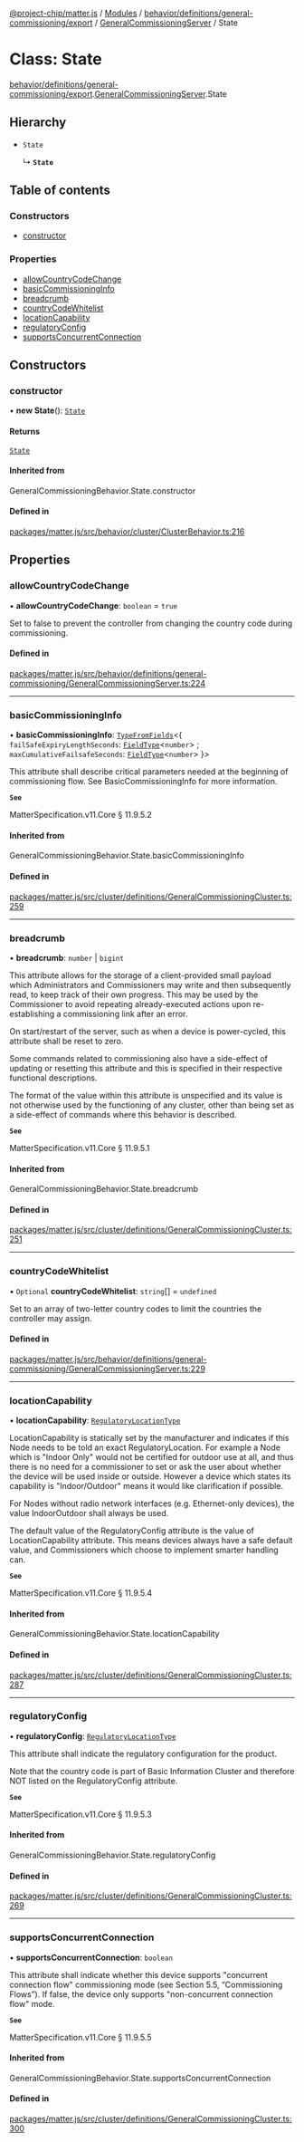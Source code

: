 [@project-chip/matter.js](../README.md) / [Modules](../modules.md) / [behavior/definitions/general-commissioning/export](../modules/behavior_definitions_general_commissioning_export.md) / [GeneralCommissioningServer](../modules/behavior_definitions_general_commissioning_export.GeneralCommissioningServer.md) / State

# Class: State

[behavior/definitions/general-commissioning/export](../modules/behavior_definitions_general_commissioning_export.md).[GeneralCommissioningServer](../modules/behavior_definitions_general_commissioning_export.GeneralCommissioningServer.md).State

## Hierarchy

- `State`

  ↳ **`State`**

## Table of contents

### Constructors

- [constructor](behavior_definitions_general_commissioning_export.GeneralCommissioningServer.State.md#constructor)

### Properties

- [allowCountryCodeChange](behavior_definitions_general_commissioning_export.GeneralCommissioningServer.State.md#allowcountrycodechange)
- [basicCommissioningInfo](behavior_definitions_general_commissioning_export.GeneralCommissioningServer.State.md#basiccommissioninginfo)
- [breadcrumb](behavior_definitions_general_commissioning_export.GeneralCommissioningServer.State.md#breadcrumb)
- [countryCodeWhitelist](behavior_definitions_general_commissioning_export.GeneralCommissioningServer.State.md#countrycodewhitelist)
- [locationCapability](behavior_definitions_general_commissioning_export.GeneralCommissioningServer.State.md#locationcapability)
- [regulatoryConfig](behavior_definitions_general_commissioning_export.GeneralCommissioningServer.State.md#regulatoryconfig)
- [supportsConcurrentConnection](behavior_definitions_general_commissioning_export.GeneralCommissioningServer.State.md#supportsconcurrentconnection)

## Constructors

### constructor

• **new State**(): [`State`](behavior_definitions_general_commissioning_export.GeneralCommissioningServer.State.md)

#### Returns

[`State`](behavior_definitions_general_commissioning_export.GeneralCommissioningServer.State.md)

#### Inherited from

GeneralCommissioningBehavior.State.constructor

#### Defined in

[packages/matter.js/src/behavior/cluster/ClusterBehavior.ts:216](https://github.com/project-chip/matter.js/blob/2d9f2165d2672864fda3496a6d0d5f93597f82c6/packages/matter.js/src/behavior/cluster/ClusterBehavior.ts#L216)

## Properties

### allowCountryCodeChange

• **allowCountryCodeChange**: `boolean` = `true`

Set to false to prevent the controller from changing the country code during commissioning.

#### Defined in

[packages/matter.js/src/behavior/definitions/general-commissioning/GeneralCommissioningServer.ts:224](https://github.com/project-chip/matter.js/blob/2d9f2165d2672864fda3496a6d0d5f93597f82c6/packages/matter.js/src/behavior/definitions/general-commissioning/GeneralCommissioningServer.ts#L224)

___

### basicCommissioningInfo

• **basicCommissioningInfo**: [`TypeFromFields`](../modules/tlv_export.md#typefromfields)\<\{ `failSafeExpiryLengthSeconds`: [`FieldType`](../interfaces/tlv_export.FieldType.md)\<`number`\> ; `maxCumulativeFailsafeSeconds`: [`FieldType`](../interfaces/tlv_export.FieldType.md)\<`number`\>  }\>

This attribute shall describe critical parameters needed at the beginning of commissioning flow. See
BasicCommissioningInfo for more information.

**`See`**

MatterSpecification.v11.Core § 11.9.5.2

#### Inherited from

GeneralCommissioningBehavior.State.basicCommissioningInfo

#### Defined in

[packages/matter.js/src/cluster/definitions/GeneralCommissioningCluster.ts:259](https://github.com/project-chip/matter.js/blob/2d9f2165d2672864fda3496a6d0d5f93597f82c6/packages/matter.js/src/cluster/definitions/GeneralCommissioningCluster.ts#L259)

___

### breadcrumb

• **breadcrumb**: `number` \| `bigint`

This attribute allows for the storage of a client-provided small payload which Administrators and
Commissioners may write and then subsequently read, to keep track of their own progress. This may be
used by the Commissioner to avoid repeating already-executed actions upon re-establishing a
commissioning link after an error.

On start/restart of the server, such as when a device is power-cycled, this attribute shall be reset to
zero.

Some commands related to commissioning also have a side-effect of updating or resetting this attribute
and this is specified in their respective functional descriptions.

The format of the value within this attribute is unspecified and its value is not otherwise used by the
functioning of any cluster, other than being set as a side-effect of commands where this behavior is
described.

**`See`**

MatterSpecification.v11.Core § 11.9.5.1

#### Inherited from

GeneralCommissioningBehavior.State.breadcrumb

#### Defined in

[packages/matter.js/src/cluster/definitions/GeneralCommissioningCluster.ts:251](https://github.com/project-chip/matter.js/blob/2d9f2165d2672864fda3496a6d0d5f93597f82c6/packages/matter.js/src/cluster/definitions/GeneralCommissioningCluster.ts#L251)

___

### countryCodeWhitelist

• `Optional` **countryCodeWhitelist**: `string`[] = `undefined`

Set to an array of two-letter country codes to limit the countries the controller may assign.

#### Defined in

[packages/matter.js/src/behavior/definitions/general-commissioning/GeneralCommissioningServer.ts:229](https://github.com/project-chip/matter.js/blob/2d9f2165d2672864fda3496a6d0d5f93597f82c6/packages/matter.js/src/behavior/definitions/general-commissioning/GeneralCommissioningServer.ts#L229)

___

### locationCapability

• **locationCapability**: [`RegulatoryLocationType`](../enums/cluster_export.GeneralCommissioning.RegulatoryLocationType.md)

LocationCapability is statically set by the manufacturer and indicates if this Node needs to be told an
exact RegulatoryLocation. For example a Node which is "Indoor Only" would not be certified for outdoor
use at all, and thus there is no need for a commissioner to set or ask the user about whether the device
will be used inside or outside. However a device which states its capability is "Indoor/Outdoor" means
it would like clarification if possible.

For Nodes without radio network interfaces (e.g. Ethernet-only devices), the value IndoorOutdoor shall
always be used.

The default value of the RegulatoryConfig attribute is the value of LocationCapability attribute. This
means devices always have a safe default value, and Commissioners which choose to implement smarter
handling can.

**`See`**

MatterSpecification.v11.Core § 11.9.5.4

#### Inherited from

GeneralCommissioningBehavior.State.locationCapability

#### Defined in

[packages/matter.js/src/cluster/definitions/GeneralCommissioningCluster.ts:287](https://github.com/project-chip/matter.js/blob/2d9f2165d2672864fda3496a6d0d5f93597f82c6/packages/matter.js/src/cluster/definitions/GeneralCommissioningCluster.ts#L287)

___

### regulatoryConfig

• **regulatoryConfig**: [`RegulatoryLocationType`](../enums/cluster_export.GeneralCommissioning.RegulatoryLocationType.md)

This attribute shall indicate the regulatory configuration for the product.

Note that the country code is part of Basic Information Cluster and therefore NOT listed on the
RegulatoryConfig attribute.

**`See`**

MatterSpecification.v11.Core § 11.9.5.3

#### Inherited from

GeneralCommissioningBehavior.State.regulatoryConfig

#### Defined in

[packages/matter.js/src/cluster/definitions/GeneralCommissioningCluster.ts:269](https://github.com/project-chip/matter.js/blob/2d9f2165d2672864fda3496a6d0d5f93597f82c6/packages/matter.js/src/cluster/definitions/GeneralCommissioningCluster.ts#L269)

___

### supportsConcurrentConnection

• **supportsConcurrentConnection**: `boolean`

This attribute shall indicate whether this device supports "concurrent connection flow" commissioning
mode (see Section 5.5, “Commissioning Flows”). If false, the device only supports "non-concurrent
connection flow" mode.

**`See`**

MatterSpecification.v11.Core § 11.9.5.5

#### Inherited from

GeneralCommissioningBehavior.State.supportsConcurrentConnection

#### Defined in

[packages/matter.js/src/cluster/definitions/GeneralCommissioningCluster.ts:300](https://github.com/project-chip/matter.js/blob/2d9f2165d2672864fda3496a6d0d5f93597f82c6/packages/matter.js/src/cluster/definitions/GeneralCommissioningCluster.ts#L300)
